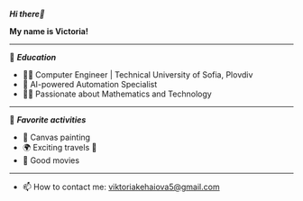   *******Hi there👋*******
 
 **My name is Victoria!**

   ---- 
   :brain: *****Education*****
        
  - :woman_student:  Computer Engineer | Technical University of Sofia, Plovdiv
  - 🤖   AI-powered Automation Specialist
  - 📐✨ Passionate about Mathematics and Technology
  ---
:smiling_face_with_three_hearts: *****Favorite activities*****
   - :art: Canvas painting
   - :earth_africa: Exciting travels :blue_car: 
   - :movie_camera: Good movies
   --- 

- 📫 How to contact me: viktoriakehaiova5@gmail.com
